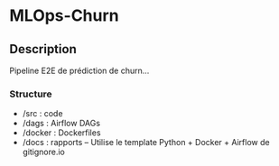 # MLOps-Churn

## Description
Pipeline E2E de prédiction de churn…

### Structure
 - /src : code
 - /dags : Airflow DAGs
 - /docker : Dockerfiles
 - /docs : rapports
– Utilise le template Python + Docker + Airflow de gitignore.io
